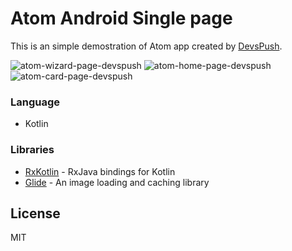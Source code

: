 # Atom Android Single page
This is an simple demostration of Atom app created by [DevsPush].

![atom-wizard-page-devspush](https://decouikit.com/freebies/android-atom/atom-wizard-layout-devspush.jpg) ![atom-home-page-devspush](https://decouikit.com/freebies/android-atom/atom-home-layout-devspush.jpg) ![atom-card-page-devspush](https://decouikit.com/freebies/android-atom/atom-card-layout-devspush.jpg)

### Language
* Kotlin


### Libraries
* [RxKotlin] - RxJava bindings for Kotlin
* [Glide] - An image loading and caching library 


License
----

MIT

   [RxKotlin]: <https://github.com/ReactiveX/RxKotlin>
   [Glide]: <https://github.com/bumptech/glide>

 [DevsPush]: <https://devspush.com/>
